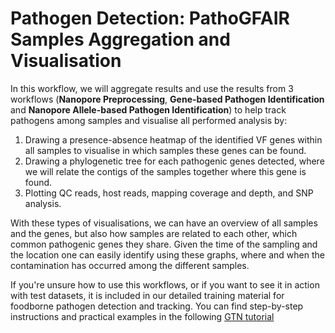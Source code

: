 # Pathogen Detection: PathoGFAIR Samples Aggregation and Visualisation

In this workflow, we will aggregate results and use the results from 3 workflows (**Nanopore Preprocessing**, **Gene-based Pathogen Identification** and **Nanopore Allele-based Pathogen Identification**) to help track pathogens among samples and visualise all performed analysis by:

1. Drawing a presence-absence heatmap of the identified VF genes within all samples to visualise in which samples these genes can be found.
2. Drawing a phylogenetic tree for each pathogenic genes detected, where we will relate the contigs of the samples together where this gene is found.
3. Plotting QC reads, host reads, mapping coverage and depth, and SNP analysis.

With these types of visualisations, we can have an overview of all samples and the genes, but also how samples are related to each other, which common pathogenic genes they share. Given the time of the sampling and the location one can easily identify using these graphs, where and when the contamination has occurred among the different samples.

If you're unsure how to use this workflows, or if you want to see it in action with test datasets, it is included in our detailed training material for foodborne pathogen detection and tracking. You can find step-by-step instructions and practical examples in the following [GTN tutorial](https://training.galaxyproject.org/training-material/topics/microbiome/tutorials/pathogen-detection-from-nanopore-foodborne-data/tutorial.html)

